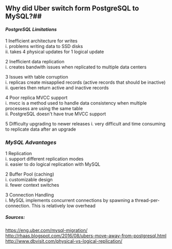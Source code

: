 ## Why did Uber switch form PostgreSQL to MySQL?##  


#### *PostgreSQL Limitations*  

  1 Inefficient architecture for writes  
    i.  problems writing data to SSD disks  
    ii. takes 4 physical updates for 1 logical update  

  2 Inefficient data replication  
    i.  creates bandwith issues when replicated to multiple data centers  

  3 Issues with table corruption  
    i.  replicas create misapplied records (active records that should be inactive)  
    ii. queries then return active and inactive records  

  4 Poor replica MVCC support  
    i.  mvcc is a method used to handle data consistency when multiple processess are using the same table  
    ii. PostgreSQL doesn't have true MVCC support  

  5 Difficulty upgrading to newer releases
    i.  very difficult and time consuming to replicate data after an upgrade


### *MySQL Advantages*  

  1 Replication  
    i.  support different replication modes  
    ii. easier to do logical replication with MySQL  

  2 Buffer Pool (caching)  
    i.  customizable design  
    ii. fewer context switches  

  3 Connection Handling  
    i.  MySQL implements concurrent connections by spawning a thread-per-connection. This is relatively low overhead  


##### *Sources:*  
<https://eng.uber.com/mysql-migration/>  
<http://rhaas.blogspot.com/2016/08/ubers-move-away-from-postgresql.html>  
<http://www.dbvisit.com/physical-vs-logical-replication/>  